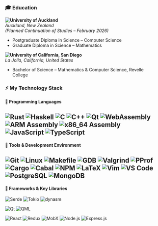 ### 🎓 Education

**![University of Auckland](https://img.shields.io/badge/University_of_Auckland-002147?style=for-the-badge&logo=university-of-auckland&logoColor=white)**  
_Auckland, New Zealand_  
*(Planned Continuation of Studies – February 2026)*  
- Postgraduate Diploma in Science – Computer Science  
- Graduate Diploma in Science – Mathematics  

**![University of California, San Diego](https://img.shields.io/badge/University_of_California,_San_Diego-182B49?style=for-the-badge&logo=university-of-california&logoColor=white)**  
_La Jolla, California, United States_  
- Bachelor of Science – Mathematics & Computer Science, Revelle College

### ⚡ My Technology Stack

#### 🦀 Programming Languages
![Rust](https://img.shields.io/badge/Rust-DEA584?style=for-the-badge&logo=rust&logoColor=white)
![Haskell](https://img.shields.io/badge/Haskell-5e5086?style=for-the-badge&logo=haskell&logoColor=white)
![C](https://img.shields.io/badge/C-A8B9CC?style=for-the-badge&logo=c&logoColor=white)
![C++](https://img.shields.io/badge/C++-00599C?style=for-the-badge&logo=cplusplus&logoColor=white)
![Qt](https://img.shields.io/badge/Qt-41CD52?style=for-the-badge&logo=qt&logoColor=white)
![WebAssembly](https://img.shields.io/badge/WebAssembly-654FF0?style=for-the-badge&logo=webassembly&logoColor=white)
![ARM Assembly](https://img.shields.io/badge/ARM%20Assembly-0091BD?style=for-the-badge&logo=arm&logoColor=white)
![x86_64 Assembly](https://img.shields.io/badge/x86__64%20Assembly-0071C5?style=for-the-badge&logo=intel&logoColor=white)
![JavaScript](https://img.shields.io/badge/JavaScript-F7DF1E?style=for-the-badge&logo=javascript&logoColor=black)
![TypeScript](https://img.shields.io/badge/TypeScript-007ACC?style=for-the-badge&logo=typescript&logoColor=white)
---

#### 🧰 Tools & Development Environment
![Git](https://img.shields.io/badge/Git-F05032?style=for-the-badge&logo=git&logoColor=white)
![Linux](https://img.shields.io/badge/Linux-FCC624?style=for-the-badge&logo=linux&logoColor=black)
![Makefile](https://img.shields.io/badge/Makefile-6E9F18?style=for-the-badge)
![GDB](https://img.shields.io/badge/GDB-4B275F?style=for-the-badge)
![Valgrind](https://img.shields.io/badge/Valgrind-8B0000?style=for-the-badge)
![PProf](https://img.shields.io/badge/PProf-4285F4?style=for-the-badge&logo=google&logoColor=white)
![Cargo](https://img.shields.io/badge/Cargo-B7410E?style=for-the-badge&logo=rust&logoColor=white)
![Cabal](https://img.shields.io/badge/Cabal-563D7C?style=for-the-badge&logo=haskell&logoColor=white)
![NPM](https://img.shields.io/badge/NPM-CB3837?style=for-the-badge&logo=npm&logoColor=white)
![LaTeX](https://img.shields.io/badge/LaTeX-008080?style=for-the-badge&logo=latex&logoColor=white)
![Vim](https://img.shields.io/badge/Vim-019733?style=for-the-badge&logo=vim&logoColor=white)
![VS Code](https://img.shields.io/badge/VS%20Code-007ACC?style=for-the-badge&logo=visualstudiocode&logoColor=white)
![PostgreSQL](https://img.shields.io/badge/PostgreSQL-4169E1?style=for-the-badge&logo=postgresql&logoColor=white)
![MongoDB](https://img.shields.io/badge/MongoDB-47A248?style=for-the-badge&logo=mongodb&logoColor=white)
---

#### 🧩 Frameworks & Key Libraries

![Serde](https://img.shields.io/badge/Serde-DEA584?style=for-the-badge&logo=rust&logoColor=white)
![Tokio](https://img.shields.io/badge/Tokio-333333?style=for-the-badge&logo=tokio&logoColor=white)
![dynasm](https://img.shields.io/badge/dynasm-555555?style=for-the-badge)

![Qt](https://img.shields.io/badge/Qt-41CD52?style=for-the-badge&logo=qt&logoColor=white)
![QML](https://img.shields.io/badge/QML-3C9D43?style=for-the-badge&logo=qt&logoColor=white)

![React](https://img.shields.io/badge/React-20232A?style=for-the-badge&logo=react&logoColor=61DAFB)
![Redux](https://img.shields.io/badge/Redux-764ABC?style=for-the-badge&logo=redux&logoColor=white)
![MobX](https://img.shields.io/badge/MobX-FF9955?style=for-the-badge&logo=mobx&logoColor=white)
![Node.js](https://img.shields.io/badge/Node.js-339933?style=for-the-badge&logo=node.js&logoColor=white)
![Express.js](https://img.shields.io/badge/Express.js-303030?style=for-the-badge&logo=express&logoColor=white)

